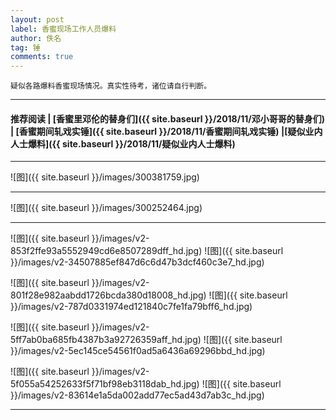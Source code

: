 ```yaml
---
layout: post
label: 香蜜现场工作人员爆料
author: 佚名
tag: 锤
comments: true
---
```


    疑似各路爆料香蜜现场情况。真实性待考，诸位请自行判断。

---

#### 推荐阅读 \| [香蜜里邓伦的替身们]({{ site.baseurl }}/2018/11/邓小哥哥的替身们) \| [香蜜期间轧戏实锤]({{ site.baseurl }}/2018/11/香蜜期间轧戏实锤) \|[疑似业内人士爆料]({{ site.baseurl }}/2018/11/疑似业内人士爆料)

---


<a name="dxjjb"></a>

![图]({{ site.baseurl }}/images/300381759.jpg)

---

![图]({{ site.baseurl }}/images/300252464.jpg)

---

![图]({{ site.baseurl }}/images/v2-853f2ffe93a5552949cd6e8507289dff_hd.jpg)
![图]({{ site.baseurl }}/images/v2-34507885ef847d6c6d47b3dcf460c3e7_hd.jpg)

![图]({{ site.baseurl }}/images/v2-801f28e982aabdd1726bcda380d18008_hd.jpg)
![图]({{ site.baseurl }}/images/v2-787d0331974ed121840c7fe1fa79bff6_hd.jpg)

![图]({{ site.baseurl }}/images/v2-5ff7ab0ba685fb4387b3a92726359aff_hd.jpg)
![图]({{ site.baseurl }}/images/v2-5ec145ce54561f0ad5a6436a69296bbd_hd.jpg)

![图]({{ site.baseurl }}/images/v2-5f055a54252633f5f71bf98eb3118dab_hd.jpg)
![图]({{ site.baseurl }}/images/v2-83614e1a5da002add77ec5ad43d7ab3c_hd.jpg)

---




